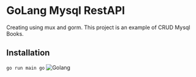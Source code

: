 # GoLang Mysql RestAPI

Creating using mux and gorm. This project is an example of CRUD Mysql Books.

## Installation

```go run main go```
![Golang](./Golang.png)
